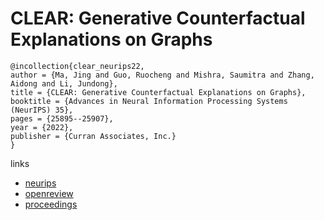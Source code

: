 # CLEAR: Generative Counterfactual Explanations on Graphs

```
@incollection{clear_neurips22,
author = {Ma, Jing and Guo, Ruocheng and Mishra, Saumitra and Zhang, Aidong and Li, Jundong},
title = {CLEAR: Generative Counterfactual Explanations on Graphs},
booktitle = {Advances in Neural Information Processing Systems (NeurIPS) 35},
pages = {25895--25907},
year = {2022},
publisher = {Curran Associates, Inc.}
}
```

links
- [neurips](https://nips.cc/Conferences/2022/Schedule?showEvent=54844)
- [openreview](https://openreview.net/forum?id=YR-s5leIvh)
- [proceedings](https://papers.nips.cc//paper_files/paper/2022/hash/a69d7f3a1340d55c720e572742439eaf-Abstract-Conference.html)
